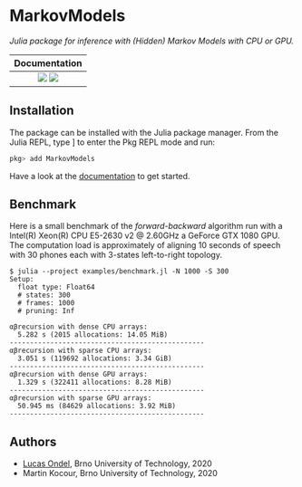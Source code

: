 # MarkovModels

*Julia package for inference with (Hidden) Markov Models with CPU or
GPU.*

| **Documentation**  |
|:------------------:|
|[![](https://img.shields.io/badge/docs-stable-blue.svg)](https://lucasondel.github.io/MarkovModels.jl/stable) [![](https://img.shields.io/badge/docs-dev-blue.svg)](https://lucasondel.github.io/MarkovModels.jl/dev)|

## Installation

The package can be installed with the Julia package manager.
From the Julia REPL, type ] to enter the Pkg REPL mode and run:

```julia
pkg> add MarkovModels
```

Have a look at the [documentation](https://butspeechfit.github.io/MarkovModels/stable)
to get started.

## Benchmark

Here is a small benchmark of the *forward-backward* algorithm run
with a Intel(R) Xeon(R) CPU E5-2630 v2 @ 2.60GHz a GeForce GTX 1080
GPU. The computation load is approximately of aligning 10 seconds of
speech with 30 phones each with 3-states left-to-right topology.

```
$ julia --project examples/benchmark.jl -N 1000 -S 300
Setup:
  float type: Float64
  # states: 300
  # frames: 1000
  # pruning: Inf

αβrecursion with dense CPU arrays:
  5.282 s (2015 allocations: 14.05 MiB)
------------------------------------------------
αβrecursion with sparse CPU arrays:
  3.051 s (119692 allocations: 3.34 GiB)
------------------------------------------------
αβrecursion with dense GPU arrays:
  1.329 s (322411 allocations: 8.28 MiB)
------------------------------------------------
αβrecursion with sparse GPU arrays:
  50.945 ms (84629 allocations: 3.92 MiB)
------------------------------------------------
```

## Authors

* [Lucas Ondel](https://lucasondel.github.io/), Brno University of Technology, 2020
* Martin Kocour, Brno University of Technology, 2020

